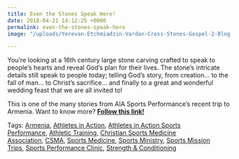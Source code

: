 ```yaml
---
title: Even the Stones Speak Here!
date: 2018-04-21 14:12:25 +0000
permalink: even-the-stones-speak-here
image: "/uploads/Yerevan-Etchmiadzin-Vardan-Cross-Stones-Gospel-2-Blog-169x300.jpg"

---
```

You’re looking at a 16th century large stone carving crafted to speak to people’s hearts and reveal God’s plan for their lives. The stone’s intricate details still speak to people today; telling God’s story, from creation… to the fall of man… to Christ’s sacrifice… and finally to a great and wonderful wedding feast that we are all invited to!

This is one of the many stories from AIA Sports Performance’s recent trip to Armenia. Want to know more? [**Follow this link!**](http://aiasportsperformance.org/wp-content/uploads/2018/04/Even-the-Stones-Speak-Here.pdf)

Tags: [Armenia](http://aiasportsperformance.org/tag/armenia/), [Athletes in Action](http://aiasportsperformance.org/tag/athletes-in-action/), [Athletes in Action Sports Performance](http://aiasportsperformance.org/tag/athletes-in-action-sports-performance/), [Athletic Training](http://aiasportsperformance.org/tag/athletic-training/), [Christian Sports Medicine Association](http://aiasportsperformance.org/tag/christian-sports-medicine-association/), [CSMA](http://aiasportsperformance.org/tag/csma/), [Sports Medicine](http://aiasportsperformance.org/tag/sports-medicine/), [Sports Ministry](http://aiasportsperformance.org/tag/sports-ministry/), [Sports Mission Trips](http://aiasportsperformance.org/tag/sports-mission-trips/), [Sports Performance Clinic](http://aiasportsperformance.org/tag/sports-performance-clinic/), [Strength & Conditioning](http://aiasportsperformance.org/tag/strength-conditioning/)